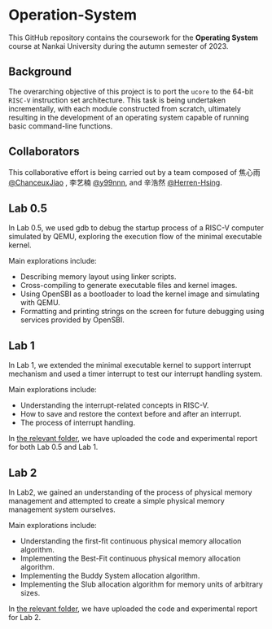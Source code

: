 # Operation-System
This GitHub repository contains the coursework for the **Operating System** course at Nankai University during the autumn semester of 2023. 

## Background
The overarching objective of this project is to port the `ucore`  to the 64-bit `RISC-V` instruction set architecture. This task is being undertaken incrementally, with each module constructed from scratch, ultimately resulting in the development of an operating system capable of running basic command-line functions. 
## Collaborators
This collaborative effort is being carried out by a team composed of 焦心雨 [@ChanceuxJiao](https://github.com/ChanceuxJiao) , 李艺楠 [@y99nnn](https://github.com/y99nnn), and 辛浩然 [@Herren-Hsing](https://github.com/Herren-Hsing).

## Lab 0.5

In Lab 0.5, we used gdb to debug the startup process of a RISC-V computer simulated by QEMU, exploring the execution flow of the minimal executable kernel.

Main explorations include: 

- Describing memory layout using linker scripts.
- Cross-compiling to generate executable files and kernel images.
- Using OpenSBI as a bootloader to load the kernel image and simulating with QEMU. 
- Formatting and printing strings on the screen for future debugging using services provided by OpenSBI.

## Lab 1

In Lab 1, we extended the minimal executable kernel to support interrupt mechanism and used a timer interrupt to test our interrupt handling system.

Main explorations include: 

- Understanding the interrupt-related concepts in RISC-V. 
- How to save and restore the context before and after an interrupt. 
- The process of interrupt handling.

In [the relevant folder](https://github.com/Herren-Hsing/Operation-System/tree/main/Lab0.5%26Lab1), we have uploaded the code and experimental report for both Lab 0.5 and Lab 1.

## Lab 2

In Lab2, we gained an understanding of the process of physical memory management and attempted to create a simple physical memory management system ourselves. 

Main explorations include: 

- Understanding the first-fit continuous physical memory allocation algorithm.
- Implementing the Best-Fit continuous physical memory allocation algorithm.
- Implementing the Buddy System allocation algorithm.
- Implementing the Slub allocation algorithm for memory units of arbitrary sizes.

In [the relevant folder](https://github.com/Herren-Hsing/Operation-System/tree/main/Lab2), we have uploaded the code and experimental report for Lab 2.

